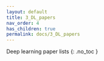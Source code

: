 ```yaml
---
layout: default
title: 3_DL_papers
nav_order: 4
has_children: true
permalink: docs/3_DL_papers
---
```


 Deep learning paper lists
{: .no_toc }

